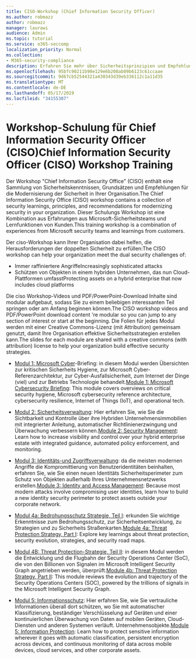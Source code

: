 ```yaml
---
title: CISO-Workshop (Chief Information Security Officer)
ms.author: robmazz
author: robmazz
manager: laurawi
audience: Admin
ms.topic: tutorial
ms.service: o365-seccomp
localization_priority: Normal
ms.collection:
- M365-security-compliance
description: Erfahren Sie mehr über Sicherheitsprinzipien und Empfehlungen für die Modernisierung der Sicherheit in Ihrer Organisation.
ms.openlocfilehash: 95bfc90211b90e129e6b208ab09b6123c61ccaae
ms.sourcegitcommit: 9d67cb52544321a430343d39eb336112c1a11d35
ms.translationtype: MT
ms.contentlocale: de-DE
ms.lasthandoff: 05/17/2019
ms.locfileid: "34155307"
---
```

# <a name="chief-information-security-officer-ciso-workshop-training"></a><span data-ttu-id="23450-103">Workshop-Schulung für Chief Information Security Officer (CISO)</span><span class="sxs-lookup"><span data-stu-id="23450-103">Chief Information Security Officer (CISO) Workshop Training</span></span>

<span data-ttu-id="23450-104">Der Workshop "Chief Information Security Office" (CISO) enthält eine Sammlung von Sicherheitskenntnissen, Grundsätzen und Empfehlungen für die Modernisierung der Sicherheit in Ihrer Organisation.</span><span class="sxs-lookup"><span data-stu-id="23450-104">The Chief Information Security Office (CISO) workshop contains a collection of security learnings, principles, and recommendations for modernizing security in your organization.</span></span> <span data-ttu-id="23450-105">Dieser Schulungs Workshop ist eine Kombination aus Erfahrungen aus Microsoft-Sicherheitsteams und Lernfunktionen von Kunden.</span><span class="sxs-lookup"><span data-stu-id="23450-105">This training workshop is a combination of experiences from Microsoft security teams and learnings from customers.</span></span>

<span data-ttu-id="23450-106">Der ciso-Workshop kann Ihrer Organisation dabei helfen, die Herausforderungen der doppelten Sicherheit zu erfüllen:</span><span class="sxs-lookup"><span data-stu-id="23450-106">The CISO workshop can help your organization meet the dual security challenges of:</span></span>

- <span data-ttu-id="23450-107">Immer raffiniertere Angriffe</span><span class="sxs-lookup"><span data-stu-id="23450-107">Increasingly sophisticated attacks</span></span>
- <span data-ttu-id="23450-108">Schützen von Objekten in einem hybriden Unternehmen, das nun Cloud-Plattformen umfasst</span><span class="sxs-lookup"><span data-stu-id="23450-108">Protecting assets on a hybrid enterprise that now includes cloud platforms</span></span>

<span data-ttu-id="23450-109">Die ciso Workshop-Videos und PDF/PowerPoint-Download Inhalte sind modular aufgebaut, sodass Sie zu einem beliebigen interessanten Teil springen oder am Anfang beginnen können.</span><span class="sxs-lookup"><span data-stu-id="23450-109">The CISO workshop videos and PDF/PowerPoint download content 're modular so you can jump to any section of interest or start at the beginning.</span></span> <span data-ttu-id="23450-110">Die Folien für jedes Modul werden mit einer Creative Commons-Lizenz (mit Attribution) gemeinsam genutzt, damit Ihre Organisation effektive Sicherheitsstrategien erstellen kann.</span><span class="sxs-lookup"><span data-stu-id="23450-110">The slides for each module are shared with a creative commons (with attribution) license to help your organization build effective security strategies.</span></span>

- <span data-ttu-id="23450-111">[Modul 1: Microsoft Cyber](ciso-workshop-module-1.md)-Briefing: in diesem Modul werden Übersichten zur kritischen Sicherheits Hygiene, zur Microsoft Cyber-Referenzarchitektur, zur Cyber-Ausfallsicherheit, zum Internet der Dinge (viel) und zur Betriebs Technologie behandelt.</span><span class="sxs-lookup"><span data-stu-id="23450-111">[Module 1: Microsoft Cybersecurity Briefing](ciso-workshop-module-1.md): This module covers overviews on critical security hygiene, Microsoft cybersecurity reference architecture, cybersecurity resilience, Internet of Things (IoT), and operational tech.</span></span>

- <span data-ttu-id="23450-112">[Modul 2: Sicherheitsverwaltung](ciso-workshop-module-2.md): Hier erfahren Sie, wie Sie die Sichtbarkeit und Kontrolle über ihre Hybriden Unternehmensimmobilien mit integrierter Anleitung, automatischer Richtlinienerzwingung und Überwachung verbessern können.</span><span class="sxs-lookup"><span data-stu-id="23450-112">[Module 2: Security Management](ciso-workshop-module-2.md): Learn how to increase visibility and control over your hybrid enterprise estate with integrated guidance, automated policy enforcement, and monitoring.</span></span>

- <span data-ttu-id="23450-113">[Modul 3: Identitäts-und Zugriffsverwaltung](ciso-workshop-module-3.md): da die meisten modernen Angriffe die Kompromittierung von Benutzeridentitäten beinhalten, erfahren Sie, wie Sie einen neuen Identitäts Sicherheitsperimeter zum Schutz von Objekten außerhalb Ihres Unternehmensnetzwerks erstellen.</span><span class="sxs-lookup"><span data-stu-id="23450-113">[Module 3: Identity and Access Management](ciso-workshop-module-3.md): Because most modern attacks involve compromising user identities, learn how to build a new identity security perimeter to protect assets outside your corporate network.</span></span>

- <span data-ttu-id="23450-114">[Modul 4a: Bedrohungsschutz Strategie, Teil I](ciso-workshop-module-4a.md): erkunden Sie wichtige Erkenntnisse zum Bedrohungsschutz, zur Sicherheitsentwicklung, zu Strategien und zu Sicherheits Straßenkarten.</span><span class="sxs-lookup"><span data-stu-id="23450-114">[Module 4a: Threat Protection Strategy, Part I](ciso-workshop-module-4a.md): Explore key learnings about threat protection, security evolution, strategies, and security road maps.</span></span>

- <span data-ttu-id="23450-115">[Modul 4B: Threat Protection-Strategie, Teil II](ciso-workshop-module-4b.md): in diesem Modul werden die Entwicklung und die Flugbahn der Security Operations Center (SoC), die von den Billionen von Signalen im Microsoft Intelligent Security Graph angetrieben werden, überprüft.</span><span class="sxs-lookup"><span data-stu-id="23450-115">[Module 4b: Threat Protection Strategy, Part II](ciso-workshop-module-4b.md): This module reviews the evolution and trajectory of the Security Operations Centers (SOC), powered by the trillions of signals in the Microsoft Intelligent Security Graph.</span></span>

- <span data-ttu-id="23450-116">[Modul 5: Informationsschutz](ciso-workshop-module-5.md): Hier erfahren Sie, wie Sie vertrauliche Informationen überall dort schützen, wo Sie mit automatischer Klassifizierung, beständiger Verschlüsselung auf Geräten und einer kontinuierlichen Überwachung von Daten auf mobilen Geräten, Cloud-Diensten und anderen Systemen verläuft. Unternehmensobjekte.</span><span class="sxs-lookup"><span data-stu-id="23450-116">[Module 5: Information Protection](ciso-workshop-module-5.md): Learn how to protect sensitive information wherever it goes with automatic classification, persistent encryption across devices, and continuous monitoring of data across mobile devices, cloud services, and other corporate assets.</span></span>
